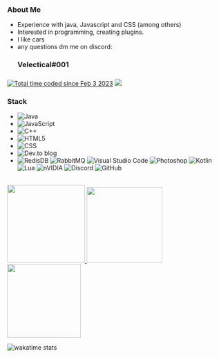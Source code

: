<h3>About Me </h3>

- Experience with java, Javascript and CSS (among others)
- Interested in programming, creating plugins.
- I like cars
- any questions dm me on discord: <h3>Velectical#001<h3>

<a href="https://wakatime.com/@5ab2817e-3c11-45ca-bb43-d243e58cc9bd"><img src="https://wakatime.com/badge/user/5ab2817e-3c11-45ca-bb43-d243e58cc9bd.svg" alt="Total time coded since Feb 3 2023" /></a>
![](https://komarev.com/ghpvc/?username=XDVelectical&color=orange)
<h3>Stack</h3>


- ![Java](https://img.shields.io/badge/java-%23ED8B00.svg?style=for-the-badge&logo=java&logoColor=white)
- ![JavaScript](https://img.shields.io/badge/JavaScript-F7DF1E.svg?style=for-the-badge&logo=JavaScript&logoColor=black) 
- ![C++](https://img.shields.io/badge/C++-00599C.svg?style=for-the-badge&logo=C++&logoColor=white)
- ![HTML5](https://img.shields.io/badge/HTML5-E34F26.svg?style=for-the-badge&logo=HTML5&logoColor=white)
- ![CSS](https://img.shields.io/badge/CSS3-1572B6.svg?style=for-the-badge&logo=CSS3&logoColor=white)
- ![Dev.to blog](https://img.shields.io/badge/dev.to-0A0A0A?style=for-the-badge&logo=dev.to&logoColor=white)
- ![RedisDB](https://img.shields.io/badge/Redis-DC382D.svg?style=for-the-badge&logo=Redis&logoColor=white)
![RabbitMQ](https://img.shields.io/badge/RabbitMQ-FF6600.svg?style=for-the-badge&logo=RabbitMQ&logoColor=white)
![Visual Studio Code](https://img.shields.io/badge/Visual%20Studio%20Code-007ACC.svg?style=for-the-badge&logo=Visual-Studio-Code&logoColor=white)
![Photoshop](https://img.shields.io/badge/Adobe%20Photoshop-31A8FF.svg?style=for-the-badge&logo=Adobe-Photoshop&logoColor=white)
![Kotlin](https://img.shields.io/badge/kotlin-%237F52FF.svg?style=for-the-badge&logo=kotlin&logoColor=white)
![Lua](https://img.shields.io/badge/lua-%232C2D72.svg?style=for-the-badge&logo=lua&logoColor=white)
![nVIDIA](https://img.shields.io/badge/nVIDIA-%2376B900.svg?style=for-the-badge&logo=nVIDIA&logoColor=white)
![Discord](https://img.shields.io/badge/Discord-%235865F2.svg?style=for-the-badge&logo=discord&logoColor=white)
![GitHub](https://img.shields.io/badge/github-%23121011.svg?style=for-the-badge&logo=github&logoColor=white)

<br/> 

<a href="https://github.com/XDVelectical/XDVelectical">
  <img height="180em" src="https://github-readme-stats.vercel.app/api?username=XDVelectical&theme=buefy&show_all_icons=true" />
  <img height="175em" src="https://github-readme-stats.vercel.app/api/top-langs?username=XDVelectical&theme=buefy&show_all_icons=true" />
  
  </a>
  
<img height="170em" src="https://streak-stats.demolab.com/?user=XDVelectical" />

![wakatime stats](https://github-readme-stats.vercel.app/api/wakatime?username=@Velectical)
 
 
